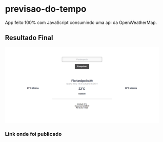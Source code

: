 # previsao-do-tempo
App feito 100% com JavaScript consumindo uma api da OpenWeatherMap.

## Resultado Final
<img src="assets/resultado.PNG">

### Link onde foi publicado

